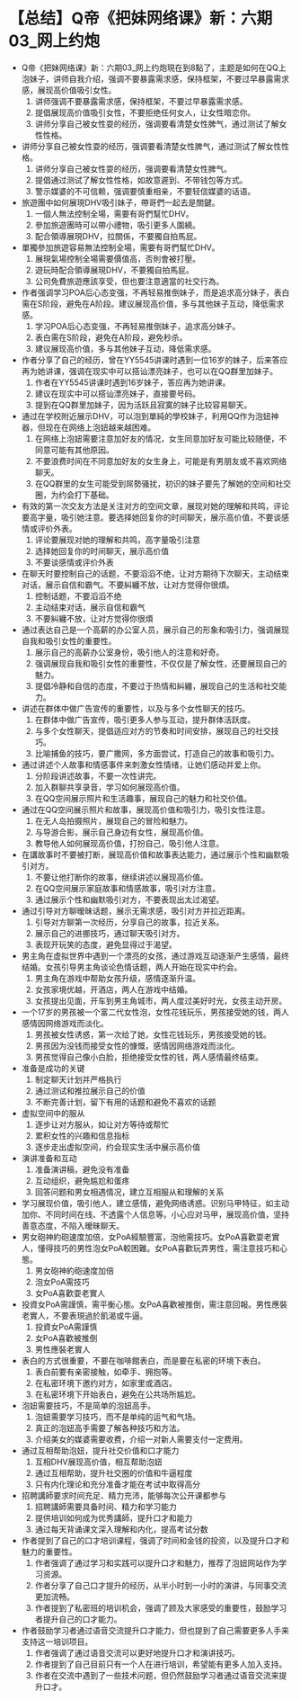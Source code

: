 # 【总结】Q帝《把妹网络课》新：六期03_网上约炮

-   Q帝《把妹网络课》新：六期03_网上约炮現在到8點了，主题是如何在QQ上泡妹子，讲师自我介绍，强调不要暴露需求感，保持框架，不要过早暴露需求感，展现高价值吸引女性。
    1.  讲师强调不要暴露需求感，保持框架，不要过早暴露需求感。
    2.  提倡展现高价值吸引女性，不要拒绝任何女人，让女性暗恋你。
    3.  讲师分享自己被女性耍的经历，强调要看清楚女性脾气，通过测试了解女性性格。
-   讲师分享自己被女性耍的经历，强调要看清楚女性脾气，通过测试了解女性性格。
    1.  讲师分享自己被女性耍的经历，强调要看清楚女性脾气。
    2.  提倡通过测试了解女性性格，如故意遲到、不带钱包等方式。
    3.  警示媒婆的不可信赖，强调要慎重相亲，不要轻信媒婆的话语。
-   旅遊團中如何展現DHV吸引妹子，帶哥們一起去是關鍵。
    1.  一個人無法控制全場，需要有哥們幫忙DHV。
    2.  參加旅遊團時可以帶小禮物，吸引更多人圍繞。
    3.  配合領導展現DHV，拉關係，不要獨自拍馬屁。
-   單獨參加旅遊容易無法控制全場，需要有哥們幫忙DHV。
    1.  展現氣場控制全場需要價值高，否則會被打壓。
    2.  遊玩時配合領導展現DHV，不要獨自拍馬屁。
    3.  公司免費旅遊應該享受，但也要注意適當的社交行為。
-   作者强调学习POA后心态变强，不再轻易推倒妹子，而是追求高分妹子，表白需在S阶段，避免在A阶段。建议展现高价值，多与其他妹子互动，降低需求感。
    1.  学习POA后心态变强，不再轻易推倒妹子，追求高分妹子。
    2.  表白需在S阶段，避免在A阶段，避免秒杀。
    3.  建议展现高价值，多与其他妹子互动，降低需求感。
-   作者分享了自己的经历，曾在YY5545讲课时遇到一位16岁的妹子，后来答应再为她讲课，强调在现实中可以搭讪漂亮妹子，也可以在QQ群里加妹子。
    1.  作者在YY5545讲课时遇到16岁妹子，答应再为她讲课。
    2.  建议在现实中可以搭讪漂亮妹子，直接要号码。
    3.  提到在QQ群里加妹子，因为活跃且寂寞的妹子比较容易聊天。
-   通过在学校附近展示DHV，可以泡到單純的學校妹子，利用QQ作为泡妞神器，但现在在网络上泡妞越来越困难。
    1.  在网络上泡妞需要注意加好友的情况，女生同意加好友可能比较随便，不同意可能有其他原因。
    2.  不要浪费时间在不同意加好友的女生身上，可能是有男朋友或不喜欢网络聊天。
    3.  在QQ群里的女生可能受到屌勢骚扰，初识的妹子要先了解她的空间和社交圈，为约会打下基础。
-   有效的第一次交友方法是关注对方的空间文章，展现对她的理解和共鸣，评论要高字量，吸引她注意。要选择她回复你的时间聊天，展示高价值，不要谈感情或评价外表。
    1.  评论要展现对她的理解和共鸣，高字量吸引注意
    2.  选择她回复你的时间聊天，展示高价值
    3.  不要谈感情或评价外表
-   在聊天时要控制自己的话题，不要滔滔不绝，让对方期待下次聊天，主动结束对话，展示自信和霸气。不要糾纏不放，让对方觉得你很煩。
    1.  控制话题，不要滔滔不绝
    2.  主动结束对话，展示自信和霸气
    3.  不要糾纏不放，让对方觉得你很煩
-   通过表达自己是一个高薪的办公室人员，展示自己的形象和吸引力，强调展现自我和吸引女性的重要性。
    1.  展示自己的高薪办公室身份，吸引他人的注意和好奇。
    2.  强调展现自我和吸引女性的重要性，不仅仅是了解女性，还要展现自己的魅力。
    3.  提倡冷静和自信的态度，不要过于热情和糾纏，展现自己的生活和社交能力。
-   讲述在群体中做广告宣传的重要性，以及与多个女性聊天的技巧。
    1.  在群体中做广告宣传，吸引更多人参与互动，提升群体活跃度。
    2.  与多个女性聊天，提倡适应对方的节奏和时间安排，展现自己的社交技巧。
    3.  比喻捕鱼的技巧，要广撒网，多方面尝试，打造自己的故事和吸引力。
-   通过讲述个人故事和情感事件来刺激女性情绪，让她们感动并爱上你。
    1.  分阶段讲述故事，不要一次性讲完。
    2.  加入群聊共享录音，学习如何展现高价值。
    3.  在QQ空间展示照片和生活趣事，展现自己的魅力和社交价值。
-   通过在QQ空间展示照片和故事，展现高价值和吸引力，吸引女性注意。
    1.  在无人岛拍摄照片，展现自己的冒险和魅力。
    2.  与导游合影，展示自己身边有女性，展现高价值。
    3.  教导他人如何展现高价值，打扮自己，吸引他人注意。
-   在講故事时不要被打断，展现高价值和故事表达能力，通过展示个性和幽默吸引对方。
    1.  不要让他打断你的故事，继续讲述以展现高价值。
    2.  在QQ空间展示家庭故事和情感故事，吸引对方注意。
    3.  通过展示个性和幽默吸引对方，不要表现出太过渴望。
-   通过引导对方聊暧昧话题，展示无需求感，吸引对方并拉近距离。
    1.  引导对方聊第一次经历，分享自己的故事，拉近关系。
    2.  展示自己的进挪技巧，通过聊天吸引对方。
    3.  表现开玩笑的态度，避免显得过于渴望。
-   男主角在虚拟世界中遇到一个漂亮的女孩，通过游戏互动逐渐产生感情，最终结婚。女孩引导男主角谈论色情话题，两人开始在现实中约会。
    1.  男主角在游戏中帮助女孩升级，感情逐渐升温。
    2.  女孩家境优越，开酒店，两人在游戏中结婚。
    3.  女孩提出见面，开车到男主角城市，两人度过美好时光，女孩主动开房。
-   一个17岁的男孩被一个富二代女性泡，女性花钱玩乐，男孩接受她的钱，两人感情因网络游戏而淡化。
    1.  男孩被女性诱惑，第一次给了她，女性花钱玩乐，男孩接受她的钱。
    2.  男孩因为没钱而接受女性的慷慨，感情因网络游戏而淡化。
    3.  男孩觉得自己像小白脸，拒绝接受女性的钱，两人感情最终结束。
-   准备是成功的关键
    1.  制定聊天计划并严格执行
    2.  通过测试和推拉展示自己的价值
    3.  不断完善计划，留下有用的话题和避免不喜欢的话题
-   虚拟空间中的服从
    1.  逐步让对方服从，如让对方等待或帮忙
    2.  累积女性的兴趣和信息指标
    3.  逐步走出虚拟空间，约会现实生活中展示高价值
-   演讲准备和互动
    1.  准备演讲稿，避免没有准备
    2.  互动组织，避免尴尬和蛋疼
    3.  回答问题和男女相遇情况，建立互相服从和理解的关系
-   学习展现价值，吸引他人，建立感情，避免网络诱惑。识别马甲特征，如主动加你、不同时间在线、不透露个人信息等。小心应对马甲，展现高价值，坚持善意态度，不陷入暧昧聊天。
-   男女砲神約砲速度加倍，女PoA經驗豐富，泡他需技巧。女PoA喜歡耍老實人，懂得技巧的男性泡女PoA較困難。女PoA喜歡玩弄男性，需注意技巧和心態。
    1.  男女砲神約砲速度加倍
    2.  泡女PoA需技巧
    3.  女PoA喜歡耍老實人
-   投資女PoA需謹慎，需平衡心態。女PoA喜歡被推倒，需注意回報。男性應裝老實人，不要表現過於飢渴或牛逼。
    1.  投資女PoA需謹慎
    2.  女PoA喜歡被推倒
    3.  男性應裝老實人
-   表白的方式很重要，不要在咖啡館表白，而是要在私密的环境下表白。
    1.  表白前要有亲密接触，如牵手、拥抱等。
    2.  在私密环境下邀约对方，如家里或酒店。
    3.  在私密环境下开始表白，避免在公共场所尴尬。
-   泡妞需要技巧，不是简单的泡妞高手。
    1.  泡妞需要学习技巧，而不是单纯的运气和气场。
    2.  真正的泡妞高手需要了解各种技巧和方法。
    3.  介绍美女的媒婆需要收费，介绍一对新人需要支付一定费用。
-   通过互相帮助泡妞，提升社交价值和口才能力
    1.  互相DHV展现高价值，相互帮助泡妞
    2.  通过互相帮助，提升社交圈的价值和牛逼程度
    3.  只有内化理论和充分准备才能在考试中取得高分
-   招聘講師要求时间充足、精力充沛，能够每次公开课都参与
    1.  招聘講師需要具备时间、精力和学习能力
    2.  提供培训如何成为优秀講師，提升口才和能力
    3.  通过每天背诵课文深入理解和内化，提高考试分数
-   作者提到了自己的口才培训课程，强调了时间和金钱的投资，以及提升口才和魅力的重要性。
    1.  作者强调了通过学习和实践可以提升口才和魅力，推荐了泡妞网站作为学习资源。
    2.  作者分享了自己口才提升的经历，从半小时到一小时的演讲，与同事交流更加流畅。
    3.  作者提到了私密班的培训机会，强调了顾及大家感受的重要性，鼓励学习者提升自己的口才能力。
-   作者鼓励学习者通过语音交流提升口才能力，但也提到了自己需要更多人手来支持这一培训项目。
    1.  作者强调了通过语音交流可以更好地提升口才和演讲技巧。
    2.  作者提到了自己目前只有一个人在进行培训，希望能有更多人加入支持。
    3.  作者在交流中遇到了一些技术问题，但仍然鼓励学习者通过语音交流来提升口才。